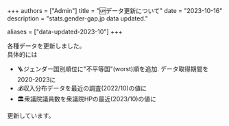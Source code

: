 +++
authors = ["Admin"]
title = "🆙データ更新について"
date = "2023-10-16"
description = "stats.gender-gap.jp data updated."

aliases = ["data-updated-2023-10"]
+++

各種データを更新しました。  
具体的には

- 🪜ジェンダー国別順位に"不平等国"(worst)順を追加. データ取得期間を2020-2023に
- 💰収入分布データを最近の調査(2022/10)の値に
- 🏛️衆議院議員数を衆議院HPの最近(2023/10)の値に

更新しています。